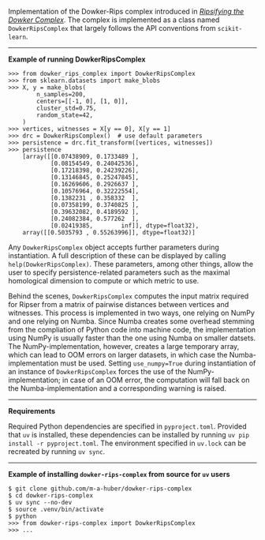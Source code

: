 Implementation of the Dowker-Rips complex introduced in [<em>Ripsifying the Dowker Complex</em>](TODO).
The complex is implemented as a class named `DowkerRipsComplex` that largely follows the API conventions from `scikit-learn`.

---

__Example of running DowkerRipsComplex__

```
>>> from dowker_rips_complex import DowkerRipsComplex
>>> from sklearn.datasets import make_blobs
>>> X, y = make_blobs(
        n_samples=200,
        centers=[[-1, 0], [1, 0]],
        cluster_std=0.75,
        random_state=42,
    )
>>> vertices, witnesses = X[y == 0], X[y == 1]
>>> drc = DowkerRipsComplex()  # use default parameters
>>> persistence = drc.fit_transform([vertices, witnesses])
>>> persistence
    [array([[0.07438909, 0.1733489 ],
            [0.08154549, 0.24042536],
            [0.17218398, 0.24239226],
            [0.13146845, 0.25247845],
            [0.16269606, 0.2926637 ],
            [0.10576964, 0.32222554],
            [0.1382231 , 0.358332  ],
            [0.07358199, 0.3740825 ],
            [0.39632082, 0.4189592 ],
            [0.24082384, 0.577262  ],
            [0.02419385,        inf]], dtype=float32),
    array([[0.5035793 , 0.55263996]], dtype=float32)]
```

Any `DowkerRipsComplex` object accepts further parameters during instantiation.
A full description of these can be displayed by calling `help(DowkerRipsComplex)`.
These parameters, among other things, allow the user to specify persistence-related parameters such as the maximal homological dimension to compute or which metric to use.

Behind the scenes, `DowkerRipsComplex` computes the input matrix required for Ripser from a matrix of pairwise distances between vertices and witnesses.
This process is implemented in two ways, one relying on NumPy and one relying on Numba.
Since Numba creates some overhead stemming from the compliation of Python code into machine code, the implementation using NumPy is usually faster than the one using Numba on smaller datsets.
The NumPy-implementation, however, creates a large temporary array, which can lead to OOM errors on larger datasets, in which case the Numba-implementation must be used.
Setting `use_numpy=True` during instantiation of an instance of `DowkerRipsComplex` forces the use of the NumPy-implementation; in case of an OOM error, the computation will fall back on the Numba-implementation and a corresponding warning is raised.

---

__Requirements__

Required Python dependencies are specified in `pyproject.toml`.
Provided that `uv` is installed, these dependencies can be installed by running `uv pip install -r pyproject.toml`.
The environment specified in `uv.lock` can be recreated by running `uv sync`.

---

__Example of installing `dowker-rips-complex` from source for `uv` users__

```
$ git clone github.com/m-a-huber/dowker-rips-complex
$ cd dowker-rips-complex
$ uv sync --no-dev
$ source .venv/bin/activate
$ python
>>> from dowker-rips-complex import DowkerRipsComplex
>>> ...
```
